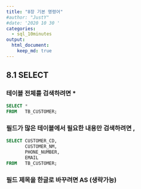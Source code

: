 ```yaml
---
title: "8장 기본 명령어"
#author: "JustY"
#date: '2020 10 30 '
categories:
  - sql_10minutes
output: 
  html_document:
    keep_md: true
---
```



## 8.1 SELECT

### 테이블 전체를 검색하려면 *

``` sql
SELECT *
FROM   TB_CUSTOMER;
```

### 필드가 많은 테이블에서 필요한 내용만 검색하려면 ,

``` sql
SELECT CUSTOMER_CD,
       CUSTOMER_NM,
       PHONE_NUMBER,
       EMAIL
FROM   TB_CUSTOMER;
```

### 필드 제목을 한글로 바꾸려면 AS (생략가능)




